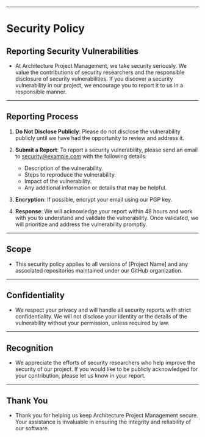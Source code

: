 ***
# Security Policy

## Reporting Security Vulnerabilities
- At Architecture Project Management, we take security seriously. We value the contributions of security researchers and the responsible disclosure of security vulnerabilities. If you discover a security vulnerability in our project, we encourage you to report it to us in a responsible manner.

***
## Reporting Process
1. **Do Not Disclose Publicly**: Please do not disclose the vulnerability publicly until we have had the opportunity to review and address it.

2. **Submit a Report**: To report a security vulnerability, please send an email to security@example.com with the following details:

	- Description of the vulnerability.
	- Steps to reproduce the vulnerability.
	- Impact of the vulnerability.
	- Any additional information or details that may be helpful.

3. **Encryption**: If possible, encrypt your email using our PGP key.

4. **Response**: We will acknowledge your report within 48 hours and work with you to understand and validate the vulnerability. Once validated, we will prioritize and address the vulnerability promptly.

***
## Scope
- This security policy applies to all versions of [Project Name] and any associated repositories maintained under our GitHub organization.

***
## Confidentiality
- We respect your privacy and will handle all security reports with strict confidentiality. We will not disclose your identity or the details of the vulnerability without your permission, unless required by law.

***
## Recognition
- We appreciate the efforts of security researchers who help improve the security of our project. If you would like to be publicly acknowledged for your contribution, please let us know in your report.

***
## Thank You
- Thank you for helping us keep Architecture Project Management secure. Your assistance is invaluable in ensuring the integrity and reliability of our software.

